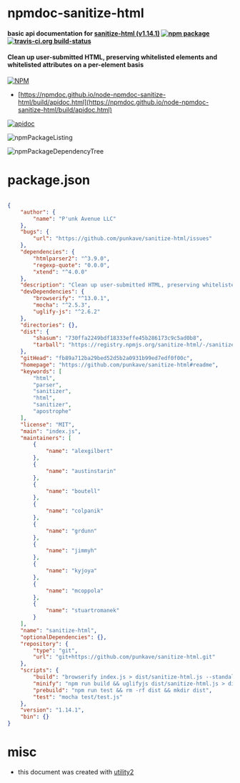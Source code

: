 # npmdoc-sanitize-html

#### basic api documentation for  [sanitize-html (v1.14.1)](https://github.com/punkave/sanitize-html#readme)  [![npm package](https://img.shields.io/npm/v/npmdoc-sanitize-html.svg?style=flat-square)](https://www.npmjs.org/package/npmdoc-sanitize-html) [![travis-ci.org build-status](https://api.travis-ci.org/npmdoc/node-npmdoc-sanitize-html.svg)](https://travis-ci.org/npmdoc/node-npmdoc-sanitize-html)

#### Clean up user-submitted HTML, preserving whitelisted elements and whitelisted attributes on a per-element basis

[![NPM](https://nodei.co/npm/sanitize-html.png?downloads=true&downloadRank=true&stars=true)](https://www.npmjs.com/package/sanitize-html)

- [https://npmdoc.github.io/node-npmdoc-sanitize-html/build/apidoc.html](https://npmdoc.github.io/node-npmdoc-sanitize-html/build/apidoc.html)

[![apidoc](https://npmdoc.github.io/node-npmdoc-sanitize-html/build/screenCapture.buildCi.browser.%252Ftmp%252Fbuild%252Fapidoc.html.png)](https://npmdoc.github.io/node-npmdoc-sanitize-html/build/apidoc.html)

![npmPackageListing](https://npmdoc.github.io/node-npmdoc-sanitize-html/build/screenCapture.npmPackageListing.svg)

![npmPackageDependencyTree](https://npmdoc.github.io/node-npmdoc-sanitize-html/build/screenCapture.npmPackageDependencyTree.svg)



# package.json

```json

{
    "author": {
        "name": "P'unk Avenue LLC"
    },
    "bugs": {
        "url": "https://github.com/punkave/sanitize-html/issues"
    },
    "dependencies": {
        "htmlparser2": "^3.9.0",
        "regexp-quote": "0.0.0",
        "xtend": "^4.0.0"
    },
    "description": "Clean up user-submitted HTML, preserving whitelisted elements and whitelisted attributes on a per-element basis",
    "devDependencies": {
        "browserify": "^13.0.1",
        "mocha": "^2.5.3",
        "uglify-js": "^2.6.2"
    },
    "directories": {},
    "dist": {
        "shasum": "730ffa2249bdf18333effe45b286173c9c5ad0b8",
        "tarball": "https://registry.npmjs.org/sanitize-html/-/sanitize-html-1.14.1.tgz"
    },
    "gitHead": "fb89a712ba29bed52d5b2a0931b99ed7edf0f00c",
    "homepage": "https://github.com/punkave/sanitize-html#readme",
    "keywords": [
        "html",
        "parser",
        "sanitizer",
        "html",
        "sanitizer",
        "apostrophe"
    ],
    "license": "MIT",
    "main": "index.js",
    "maintainers": [
        {
            "name": "alexgilbert"
        },
        {
            "name": "austinstarin"
        },
        {
            "name": "boutell"
        },
        {
            "name": "colpanik"
        },
        {
            "name": "grdunn"
        },
        {
            "name": "jimmyh"
        },
        {
            "name": "kyjoya"
        },
        {
            "name": "mcoppola"
        },
        {
            "name": "stuartromanek"
        }
    ],
    "name": "sanitize-html",
    "optionalDependencies": {},
    "repository": {
        "type": "git",
        "url": "git+https://github.com/punkave/sanitize-html.git"
    },
    "scripts": {
        "build": "browserify index.js > dist/sanitize-html.js --standalone 'sanitizeHtml'",
        "minify": "npm run build && uglifyjs dist/sanitize-html.js > dist/sanitize-html.min.js",
        "prebuild": "npm run test && rm -rf dist && mkdir dist",
        "test": "mocha test/test.js"
    },
    "version": "1.14.1",
    "bin": {}
}
```



# misc
- this document was created with [utility2](https://github.com/kaizhu256/node-utility2)
